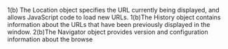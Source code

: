 1(b) The Location object specifies the URL currently being displayed, and allows JavaScript code to load new URLs.
1(b)The History object contains information about the URLs that have been previously displayed in the window.
2(b)The Navigator object provides version and configuration information about the browse 